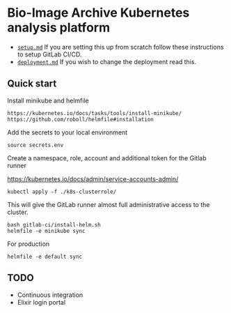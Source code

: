 # Bio-Image Archive Kubernetes analysis platform

- [`setup.md`](docs/setup.md) If you are setting this up from scratch follow these instructions to setup GitLab CI/CD.
- [`deployment.md`](docs/deployment.md) If you wish to change the deployment read this.


## Quick start

Install minikube and helmfile

    https://kubernetes.io/docs/tasks/tools/install-minikube/
    https://github.com/roboll/helmfile#installation

Add the secrets to your local environment

    source secrets.env

Create a namespace, role, account and additional token for the Gitlab runner

https://kubernetes.io/docs/admin/service-accounts-admin/

    kubectl apply -f ./k8s-clusterrole/

This will give the GitLab runner almost full administrative access to the cluster.

    bash gitlab-ci/install-helm.sh
    helmfile -e minikube sync

For production

    helmfile -e default sync

## TODO

- Continuous integration
- Elixir login portal
